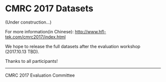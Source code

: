 # CMRC 2017 Datasets

(Under construction...)

For more information(in Chinese): http://www.hfl-tek.com/cmrc2017/index.html

We hope to release the full datasets after the evaluation workshop (2017.10.13 TBD).

Thanks to all participants!

----------------
CMRC 2017 Evaluation Committee